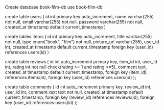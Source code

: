 Create database book-film-db
use book-film-db

create table users (
    id int primary key auto_increment,
    name varchar(255) not null,
    email varchar(255) not null,
    password varchar(255) not null,
    created_at timestamp default current_timestamp
)

create tables items (
    id int primary key auto_increment,
    title varchar(255) not null,
    type enum("book", "film") not null,
    picture_url varchar(255),
    user_id int,
    created_at timestamp default current_timestamp
    foreign key (user_id) references users(id)
)

create table reviews (
    id int auto_increment primary key,
    item_id int,
    user_id int,
    rating int not null check(rating >= 1 and rating <=5),
    comment text,
    created_at timestamp default current_timestamp,
    foreign key (item_id) references items(id),
    foreign key (user_id) references users(id)
);

create table comments (
    id int auto_increment primary key,
    review_id int,
    user_id int,
    comment_text text not null,
    created_at timestamp default current_timestamp,
    foreign key (review_id) references reviews(id),
    foreign key (user_id) references users(id)
); 